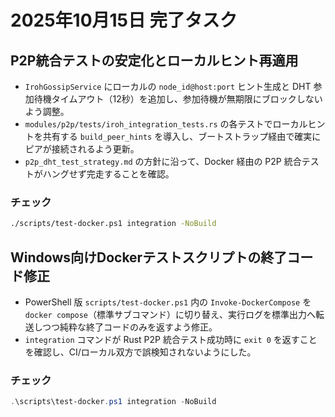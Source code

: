 # 2025年10月15日 完了タスク

## P2P統合テストの安定化とローカルヒント再適用
- `IrohGossipService` にローカルの `node_id@host:port` ヒント生成と DHT 参加待機タイムアウト（12秒）を追加し、参加待機が無期限にブロックしないよう調整。
- `modules/p2p/tests/iroh_integration_tests.rs` の各テストでローカルヒントを共有する `build_peer_hints` を導入し、ブートストラップ経由で確実にピアが接続されるよう更新。
- `p2p_dht_test_strategy.md` の方針に沿って、Docker 経由の P2P 統合テストがハングせず完走することを確認。

### チェック
```bash
./scripts/test-docker.ps1 integration -NoBuild
```

## Windows向けDockerテストスクリプトの終了コード修正
- PowerShell 版 `scripts/test-docker.ps1` 内の `Invoke-DockerCompose` を `docker compose`（標準サブコマンド）に切り替え、実行ログを標準出力へ転送しつつ純粋な終了コードのみを返すよう修正。
- `integration` コマンドが Rust P2P 統合テスト成功時に `exit 0` を返すことを確認し、CI/ローカル双方で誤検知されないようにした。

### チェック
```powershell
.\scripts\test-docker.ps1 integration -NoBuild
```
